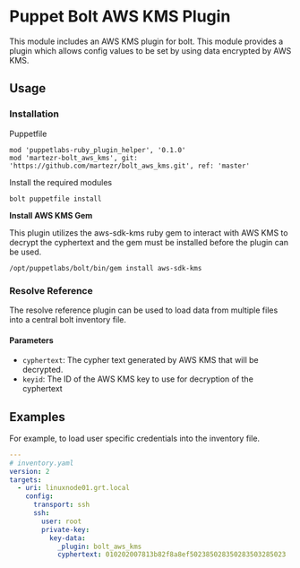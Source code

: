 # Puppet Bolt AWS KMS Plugin

This module includes an AWS KMS plugin for bolt. This module provides a plugin which allows config values to be set by using data encrypted by AWS KMS.

## Usage

### Installation

Puppetfile

```
mod 'puppetlabs-ruby_plugin_helper', '0.1.0'
mod 'martezr-bolt_aws_kms', git: 'https://github.com/martezr/bolt_aws_kms.git', ref: 'master'
```

Install the required modules

```
bolt puppetfile install
```

**Install AWS KMS Gem**

This plugin utilizes the aws-sdk-kms ruby gem to interact with AWS KMS to decrypt the cyphertext and the gem must be installed before the plugin can be used.

```
/opt/puppetlabs/bolt/bin/gem install aws-sdk-kms
```
### Resolve Reference

The resolve reference plugin can be used to load data from multiple files into
a central bolt inventory file.

#### Parameters

- `cyphertext`: The cypher text generated by AWS KMS that will be decrypted.
- `keyid`: The ID of the AWS KMS key to use for decryption of the cyphertext

## Examples
For example, to load user specific credentials into the inventory file.

```yaml
---
# inventory.yaml
version: 2
targets:
  - uri: linuxnode01.grt.local
    config:
      transport: ssh
      ssh:
        user: root
        private-key:
          key-data:
            _plugin: bolt_aws_kms
            cyphertext: 010202007813b82f8a8ef502385028350283503285023
```